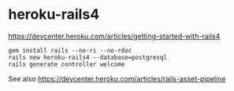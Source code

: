 heroku-rails4
=============

https://devcenter.heroku.com/articles/getting-started-with-rails4

    gem install rails --no-ri --no-rdoc
    rails new heroku-rails4 --database=postgresql
    rails generate controller welcome

See also https://devcenter.heroku.com/articles/rails-asset-pipeline